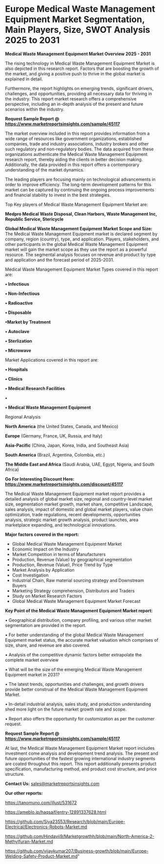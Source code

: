 # Europe Medical Waste Management Equipment Market Segmentation, Main Players, Size, SWOT Analysis 2025 to 2031

<Strong> Medical Waste Management Equipment Market Overview 2025 - 2031</strong>

The rising technology in Medical Waste Management Equipment Market is also depicted in this research report. Factors that are boosting the growth of the market, and giving a positive push to thrive in the global market is explained in detail.

Furthermore, the report highlights on emerging trends, significant drivers, challenges, and opportunities, providing all necessary data for thriving in the industry. This report market research offers a comprehensive perspective, including an in-depth analysis of the present and future scenarios within the industry.

<strong>Request Sample Report @ <a href=https://www.marketreportsinsights.com/sample/45117>https://www.marketreportsinsights.com/sample/45117</a></strong>

The market overview included in this report provides information from a wide range of resources like government organizations, established companies, trade and industry associations, industry brokers and other such regulatory and non-regulatory bodies. The data acquired from these organizations authenticate the Medical Waste Management Equipment research report, thereby aiding the clients in better decision making. Additionally, the data provided in this report offers a contemporary understanding of the market dynamics.

The leading players are focusing mainly on technological advancements in order to improve efficiency. The long-term development patterns for this market can be captured by continuing the ongoing process improvements and financial stability to invest in the best strategies.

Top Key players of Medical Waste Management Equipment Market are:

<strong>Medpro Medical Waste Disposal, Clean Harbors, Waste Management Inc, Republic Service, Stericycle</strong>

<strong><b>Global Medical Waste Management Equipment Market Scope and Size:</b></strong>
The Medical Waste Management Equipment market is declared segment by company, region (country), type, and application. Players, stakeholders, and other participants in the global Medical Waste Management Equipment market will gain the market scope as they use the report as a powerful resource. The segmental analysis focuses on revenue and product by type and application and the forecast period of 2025-2031.

Medical Waste Management Equipment Market Types covered in this report are:

<strong>•  Infectious

•  Non-Infectious

•  Radioactive

•  Disposable

•Market by Treatment

•  Autoclave

•  Sterlization

•  Microwave</strong>

Market Applications covered in this report are:

<strong>•  Hospitals

•  Clinics

•  Medical Research Facilities

•  

•  Medical Waste Management Equipment</strong> 

Regional Analysis

<strong>North America</strong> (the United States, Canada, and Mexico)

<strong>Europe</strong> (Germany, France, UK, Russia, and Italy)

<strong>Asia-Pacific</strong> (China, Japan, Korea, India, and Southeast Asia)

<strong>South America</strong> (Brazil, Argentina, Colombia, etc.)

<strong>The Middle East and Africa</strong> (Saudi Arabia, UAE, Egypt, Nigeria, and South Africa)

<strong>Go For Interesting Discount Here: <a href=https://www.marketreportsinsights.com/discount/45117>https://www.marketreportsinsights.com/discount/45117</a></strong>

The Medical Waste Management Equipment market report provides a detailed analysis of global market size, regional and country-level market size, segmentation market growth, market share, competitive Landscape, sales analysis, impact of domestic and global market players, value chain optimization, trade regulations, recent developments, opportunities analysis, strategic market growth analysis, product launches, area marketplace expanding, and technological innovations.

<strong><b>Major factors covered in the report:</b></strong>
<ul>
  <li>Global Medical Waste Management Equipment Market </li>
  <li>Economic Impact on the Industry</li>
  <li>Market Competition in terms of Manufacturers</li>
  <li>Production, Revenue (Value) by geographical segmentation</li>
  <li>Production, Revenue (Value), Price Trend by Type</li>
  <li>Market Analysis by Application</li>
  <li>Cost Investigation</li>
  <li>Industrial Chain, Raw material sourcing strategy and Downstream Buyers</li>
  <li>Marketing Strategy comprehension, Distributors and Traders</li>
  <li>Study on Market Research Factors</li>
  <li>Global Medical Waste Management Equipment Market Forecast</li>
</ul>

<strong><b>Key Point of the Medical Waste Management Equipment Market report:</b></strong>

• Geographical distribution, company profiling, and various other market segmentation are provided in the report.

• For better understanding of the global Medical Waste Management Equipment market status, the accurate market valuation which comprises of size, share, and revenue are also covered.

• Analysis of the competitive dynamic factors better extrapolate the complete market overview

• What will be the size of the emerging Medical Waste Management Equipment market in 2031?

• The latest trends, opportunities and challenges, and growth drivers provide better construal of the Medical Waste Management Equipment Market.

• In-detail industrial analysis, sales study, and production understanding shed more light on the future market growth rate and scope.

• Report also offers the opportunity for customization as per the customer request.

<strong>Request Sample Report @ <a href=https://www.marketreportsinsights.com/sample/45117>https://www.marketreportsinsights.com/sample/45117</a></strong>

At last, the Medical Waste Management Equipment Market report includes investment come analysis and development trend analysis. The present and future opportunities of the fastest growing international industry segments are coated throughout this report. This report additionally presents product specification, manufacturing method, and product cost structure, and price structure.

<strong>Contact Us:</strong>
sales@marketreportsinsights.com

<strong>Our other reports:</strong>

<a href=https://tanomuno.com/illust/531672>https://tanomuno.com/illust/531672</a>

<a href=https://ameblo.jp/haqsaif/entry-12891337628.html>https://ameblo.jp/haqsaif/entry-12891337628.html</a>

<a href=https://github.com/Siya23553/Research/blob/main/Europe-Electrical/Electronics-Robots-Market.md>https://github.com/Siya23553/Research/blob/main/Europe-Electrical/Electronics-Robots-Market.md</a>

<a href=https://github.com/Hindavii9/Marketgrowthh/blob/main/North-America-2-Methylfuran-Market.md>https://github.com/Hindavii9/Marketgrowthh/blob/main/North-America-2-Methylfuran-Market.md</a>

<a href=https://github.com/vijaykumar207/Business-growth/blob/main/Europe-Welding-Safety-Product-Market.md>https://github.com/vijaykumar207/Business-growth/blob/main/Europe-Welding-Safety-Product-Market.md</a>"
